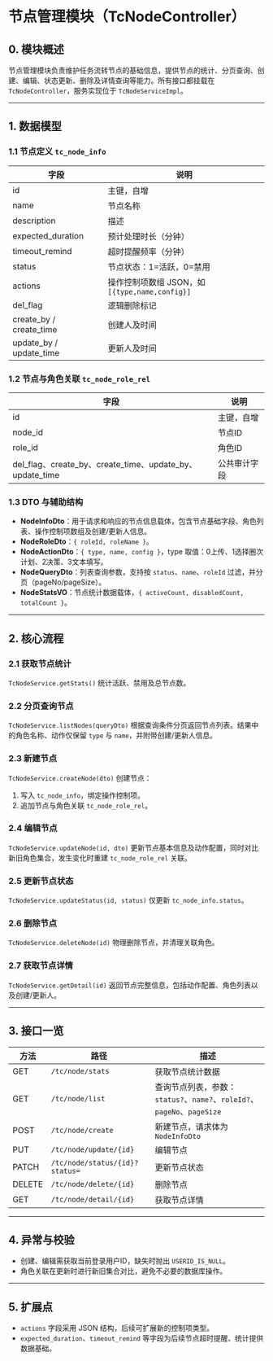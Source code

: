 # 节点管理模块（TcNodeController）

## 0. 模块概述

节点管理模块负责维护任务流转节点的基础信息，提供节点的统计、分页查询、创建、编辑、状态更新、删除及详情查询等能力。所有接口都挂载在 `TcNodeController`，服务实现位于 `TcNodeServiceImpl`。

---

## 1. 数据模型

### 1.1 节点定义 `tc_node_info`

| 字段 | 说明 |
| --- | --- |
| id | 主键，自增 |
| name | 节点名称 |
| description | 描述 |
| expected_duration | 预计处理时长（分钟） |
| timeout_remind | 超时提醒频率（分钟） |
| status | 节点状态：1=活跃，0=禁用 |
| actions | 操作控制项数组 JSON，如 `[{type,name,config}]` |
| del_flag | 逻辑删除标记 |
| create_by / create_time | 创建人及时间 |
| update_by / update_time | 更新人及时间 |

### 1.2 节点与角色关联 `tc_node_role_rel`

| 字段 | 说明 |
| --- | --- |
| id | 主键，自增 |
| node_id | 节点ID |
| role_id | 角色ID |
| del_flag、create_by、create_time、update_by、update_time | 公共审计字段 |

### 1.3 DTO 与辅助结构

* **NodeInfoDto**：用于请求和响应的节点信息载体，包含节点基础字段、角色列表、操作控制项数组及创建/更新人信息。
* **NodeRoleDto**：`{ roleId, roleName }`。
* **NodeActionDto**：`{ type, name, config }`，type 取值：0上传、1选择圈次计划、2决策、3文本填写。
* **NodeQueryDto**：列表查询参数，支持按 `status`、`name`、`roleId` 过滤，并分页（pageNo/pageSize）。
* **NodeStatsVO**：节点统计数据载体，`{ activeCount, disabledCount, totalCount }`。

---

## 2. 核心流程

### 2.1 获取节点统计

`TcNodeService.getStats()` 统计活跃、禁用及总节点数。

### 2.2 分页查询节点

`TcNodeService.listNodes(queryDto)` 根据查询条件分页返回节点列表。结果中的角色名称、动作仅保留 `type` 与 `name`，并附带创建/更新人信息。

### 2.3 新建节点

`TcNodeService.createNode(dto)` 创建节点：
1. 写入 `tc_node_info`，绑定操作控制项。
2. 追加节点与角色关联 `tc_node_role_rel`。

### 2.4 编辑节点

`TcNodeService.updateNode(id, dto)` 更新节点基本信息及动作配置，同时对比新旧角色集合，发生变化时重建 `tc_node_role_rel` 关联。

### 2.5 更新节点状态

`TcNodeService.updateStatus(id, status)` 仅更新 `tc_node_info.status`。

### 2.6 删除节点

`TcNodeService.deleteNode(id)` 物理删除节点，并清理关联角色。

### 2.7 获取节点详情

`TcNodeService.getDetail(id)` 返回节点完整信息，包括动作配置、角色列表以及创建/更新人。

---

## 3. 接口一览

| 方法 | 路径 | 描述 |
| --- | --- | --- |
| GET | `/tc/node/stats` | 获取节点统计数据 |
| GET | `/tc/node/list` | 查询节点列表，参数：`status?`、`name?`、`roleId?`、`pageNo`、`pageSize` |
| POST | `/tc/node/create` | 新建节点，请求体为 `NodeInfoDto` |
| PUT | `/tc/node/update/{id}` | 编辑节点 |
| PATCH | `/tc/node/status/{id}?status=` | 更新节点状态 |
| DELETE | `/tc/node/delete/{id}` | 删除节点 |
| GET | `/tc/node/detail/{id}` | 获取节点详情 |

---

## 4. 异常与校验

* 创建、编辑需获取当前登录用户ID，缺失时抛出 `USERID_IS_NULL`。
* 角色关联在更新时进行新旧集合对比，避免不必要的数据库操作。

---

## 5. 扩展点

* `actions` 字段采用 JSON 结构，后续可扩展新的控制项类型。
* `expected_duration`、`timeout_remind` 等字段为后续节点超时提醒、统计提供数据基础。

